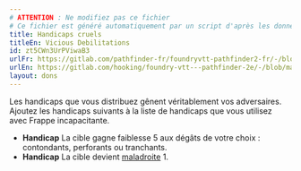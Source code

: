 ```yaml
---
# ATTENTION : Ne modifiez pas ce fichier
# Ce fichier est généré automatiquement par un script d'après les données du module Foundry VTT officiel et de sa traduction
title: Handicaps cruels
titleEn: Vicious Debilitations
id: zt5CWn3UrPViwaB3
urlFr: https://gitlab.com/pathfinder-fr/foundryvtt-pathfinder2-fr/-/blob/master/data/feats/zt5CWn3UrPViwaB3.htm
urlEn: https://gitlab.com/hooking/foundry-vtt---pathfinder-2e/-/blob/master/packs/data/feats.db/vicious-debilitations.json
layout: dons
---
```

Les handicaps que vous distribuez gênent véritablement vos adversaires. Ajoutez les handicaps suivants à la liste de handicaps que vous utilisez avec Frappe incapacitante.

- **Handicap** La cible gagne faiblesse 5 aux dégâts de votre choix : contondants, perforants ou tranchants.
- **Handicap** La cible devient [maladroite](../conditions/maladroit.html) 1.
